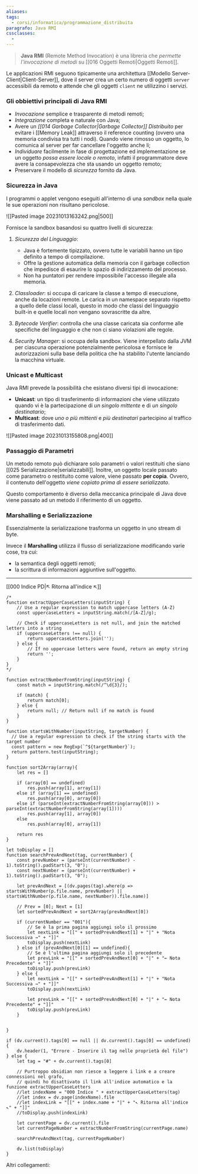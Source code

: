 ```yaml
---
aliases: 
tags:
  - corsi/informatica/programmazione_distribuita
paragrafo: Java RMI
cssclasses:
  - 
---
```

> **Java RMI** (Remote Method Invocation) è una libreria che *permette l'invocazione di metodi* su [[016 Oggetti Remoti|Oggetti Remoti]].

Le applicazioni RMI seguono tipicamente una architettura [[Modello Server-Client|Client-Server]], dove il server crea un certo numero di oggetti `server` accessibili da remoto e attende che gli oggetti `client` ne utilizzino i servizi.

### Gli obbiettivi principali di Java RMI
- *Invocazione* semplice e trasparente di metodi remoti;
- *Integrazione* completa e naturale con Java;
- Avere un *[[014 Garbage Collector|Garbage Collector]] Distribuito* per evitare i [[Memory Leak]] attraverso il reference counting (ovvero una memoria condivisa tra tutti i nodi). Quando viene rimosso un oggetto, lo comunica al server per far cancellare l'oggetto anche li;
- *Individuare* facilmente in fase di progettazione ed implementazione se un oggetto *possa essere locale o remoto*, infatti il programmatore deve avere la consapevolezza che sta usando un oggetto remoto;
- Preservare il modello di *sicurezza* fornito da Java.

### Sicurezza in Java
I programmi o applet vengono eseguiti all'interno di una *sandbox* nella quale le sue operazioni non risultano pericolose.

![[Pasted image 20231013163242.png|500]]

Fornisce la sandbox basandosi su quattro livelli di sicurezza:
1. *Sicurezza del Linguaggio*: 
	- Java è fortemente tipizzato, ovvero tutte le variabili hanno un tipo definito a tempo di compilazione. 
	- Offre la gestione automatica della memoria con il garbage collection che impedisce di esaurire lo spazio di indirizzamento del processo.
	- Non ha puntatori per rendere impossibile l'accesso illegale alla memoria.

2. *Classloader*: si occupa di caricare la classe a tempo di esecuzione, anche da locazioni remote. Le carica in un namespace separato rispetto a quello delle classi locali, questo in modo che classi del linguaggio built-in e quelle locali non vengano sovrascritte da altre.

3. *Bytecode Verifier*: controlla che una classe caricata sia conforme alle specifiche del linguaggio e che non ci siano violazioni alle regole.

4. *Security Manager*: si occupa della sandbox. Viene interpellato dalla JVM per ciascuna operazione potenzialmente pericolosa e fornisce le autorizzazioni sulla base della politica che ha stabilito l'utente lanciando la macchina virtuale.

### Unicast e Multicast
Java RMI prevede la possibilità che esistano diversi tipi di invocazione:
- **Unicast**: un tipo di trasferimento di informazioni che viene utilizzato quando vi è la partecipazione di *un singolo mittente* e di *un singolo destinatario*;
- **Multicast**: dove *uno o più mittenti* e *più destinatari* partecipino al traffico di trasferimento dati. 

![[Pasted image 20231013155808.png|400]]

### Passaggio di Parametri
Un metodo remoto può dichiarare solo parametri o valori restituiti che siano [[025 Serializzazione|serializzabili]]. Inoltre, un oggetto locale passato come parametro o restituito come valore, viene passato **per copia**. Ovvero, il contenuto dell'oggetto *viene copiato prima di essere serializzato*. 

Questo comportamento è diverso della meccanica principale di Java dove viene passato ad un metodo il riferimento di un oggetto.

### Marshalling e Serializzazione
Essenzialmente la serializzazione trasforma un oggetto in uno stream di byte.

Invece il **Marshalling** utilizza il flusso di serializzazione modificando varie cose, tra cui:
- la semantica degli oggetti remoti;
- la scrittura di informazioni aggiuntive sull'oggetto.




___
[[000 Indice PD|↖ Ritorna all'indice ↖]]

```dataviewjs
/*
function extractUpperCaseLetters(inputString) {
	// Use a regular expression to match uppercase letters (A-Z)
	const uppercaseLetters = inputString.match(/[A-Z]/g);
	
	// Check if uppercaseLetters is not null, and join the matched letters into a string
	if (uppercaseLetters !== null) {
		return uppercaseLetters.join('');
	} else {
	    // If no uppercase letters were found, return an empty string
	    return '';
	}
}
*/

function extractNumberFromString(inputString) {
	const match = inputString.match(/^\d{3}/);
	
	if (match) {
		return match[0];
	} else {
		return null; // Return null if no match is found
	}
}

function startsWithNumber(inputString, targetNumber) {
  // Use a regular expression to check if the string starts with the target number
  const pattern = new RegExp(`^${targetNumber}`);
  return pattern.test(inputString);
}

function sort2Array(array){
	let res = []
	
	if (array[0] == undefined)
		res.push(array[1], array[1])
	else if (array[1] == undefined)
		res.push(array[0], array[0])
	else if (parseInt(extractNumberFromString(array[0])) > parseInt(extractNumberFromString(array[1])))
		res.push(array[1], array[0])
	else
		res.push(array[0], array[1])
	
	return res
}

let toDisplay = []
function searchPrevAndNext(tag, currentNumber) {
	const prevNumber = (parseInt(currentNumber) - 1).toString().padStart(3, "0");
	const nextNumber = (parseInt(currentNumber) + 1).toString().padStart(3, "0");
	
	let prevAndNext = [(dv.pages(tag).where(p => startsWithNumber(p.file.name, prevNumber) || startsWithNumber(p.file.name, nextNumber)).file.name)]
	
	// Prev = [0]; Next = [1]
	let sortedPrevAndNext = sort2Array(prevAndNext[0])
	
	if (currentNumber == "001"){ 
		// Se è la prima pagina aggiungi solo il prossimo
		let nextLink = "[[" + sortedPrevAndNext[1] + "|" + "Nota Successiva →" + "]]"
		toDisplay.push(nextLink)
	} else if (prevAndNext[0][1] == undefined){
		// Se è l'ultima pagina aggiungi solo il precedente
		let prevLink = "[[" + sortedPrevAndNext[0] + "|" + "← Nota Precedente" + "]]"
		toDisplay.push(prevLink)
	} else {
		let nextLink = "[[" + sortedPrevAndNext[1] + "|" + "Nota Successiva →" + "]]"
		toDisplay.push(nextLink)
		
		let prevLink = "[[" + sortedPrevAndNext[0] + "|" + "← Nota Precedente" + "]]"
		toDisplay.push(prevLink)
	}
	
	
}

if (dv.current().tags[0] == null || dv.current().tags[0] == undefined){
	dv.header(1, "Errore - Inserire il tag nelle proprietà del file")
} else {
	let tag = "#" + dv.current().tags[0]

	// Purtroppo obsidian non riesce a leggere i link e a creare connessioni nel grafo,
	// quindi ho disattivato il link all'indice automatico e la funzione extractUpperCaseLetters
	//let indexName = "000 Indice " + extractUpperCaseLetters(tag)
	//let index = dv.page(indexName).file
	//let indexLink = "[[" + index.name + "|" + "↖ Ritorna all'indice ↖" + "]]"
	//toDisplay.push(indexLink)
	
	let currentPage = dv.current().file
	let currentPageNumber = extractNumberFromString(currentPage.name)
	
	searchPrevAndNext(tag, currentPageNumber)
	
	dv.list(toDisplay)
}
```

Altri collegamenti: 
